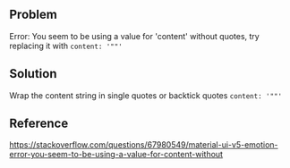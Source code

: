 ## Problem

Error: You seem to be using a value for 'content' without quotes, try replacing it with `content: '""'`

## Solution

Wrap the content string in single quotes or backtick quotes `content: '""'`

## Reference

https://stackoverflow.com/questions/67980549/material-ui-v5-emotion-error-you-seem-to-be-using-a-value-for-content-without
